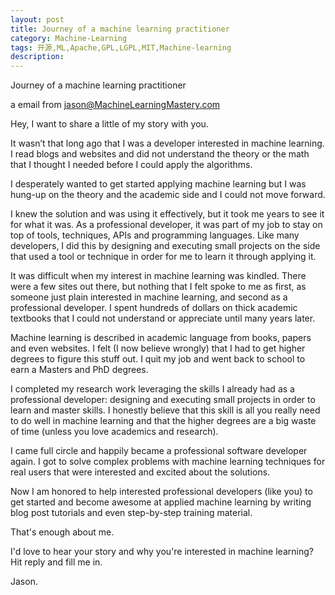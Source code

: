 ```yaml
---
layout: post
title: Journey of a machine learning practitioner
category: Machine-Learning
tags: 开源,ML,Apache,GPL,LGPL,MIT,Machine-learning
description: 
---
```


Journey of a machine learning practitioner

a email from jason@MachineLearningMastery.com

Hey, I want to share a little of my story with you.

It wasn’t that long ago that I was a developer interested in machine learning. I read blogs and websites and did not understand the theory or the math that I thought I needed before I could apply the algorithms.

I desperately wanted to get started applying machine learning but I was hung-up on the theory and the academic side and I could not move forward.

I knew the solution and was using it effectively, but it took me years to see it for what it was. As a professional developer, it was part of my job to stay on top of tools, techniques, APIs and programming languages. Like many developers, I did this by designing and executing small projects on the side that used a tool or technique in order for me to learn it through applying it.

It was difficult when my interest in machine learning was kindled. There were a few sites out there, but nothing that I felt spoke to me as first, as someone just plain interested in machine learning, and second as a professional developer. I spent hundreds of dollars on thick academic textbooks that I could not understand or appreciate until many years later.

Machine learning is described in academic language from books, papers and even websites. I felt (I now believe wrongly) that I had to get higher degrees to figure this stuff out. I quit my job and went back to school to earn a Masters and PhD degrees.

I completed my research work leveraging the skills I already had as a professional developer: designing and executing small projects in order to learn and master skills. I honestly believe that this skill is all you really need to do well in machine learning and that the higher degrees are a big waste of time (unless you love academics and research).

I came full circle and happily became a professional software developer again. I got to solve complex problems with machine learning techniques for real users that were interested and excited about the solutions. 

Now I am honored to help interested professional developers (like you) to get started and become awesome at applied machine learning by writing blog post tutorials and even step-by-step training material.

That's enough about me. 

I'd love to hear your story and why you're interested in machine learning?
Hit reply and fill me in.

Jason.

